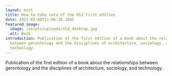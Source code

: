 ```yaml
---
layout: post
title: How to take care of the Old first edition
date: 2021-02-08T21:06:39.168Z
featured_image:
  image: /assets/uploads/old_desktop.jpg
  alt: Book
introduction: Publication of the first edition of a book about the relationships
  between gerontology and the disciplines of architecture, sociology, and
  technology.
---
```

Publication of the first edition of a book about the relationships between gerontology and the disciplines of architecture, sociology, and technology.